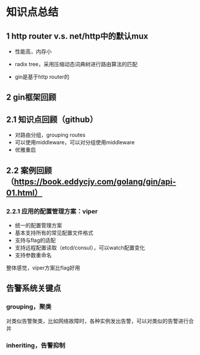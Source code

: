 # 知识点总结

## 1 http router v.s. net/http中的默认mux

- 性能高，内存小

- radix tree，采用压缩动态词典树进行路由算法的匹配

- gin是基于http router的

## 2 gin框架回顾

## 2.1 知识点回顾（github）

- 对路由分组，grouping routes
- 可以使用middleware，可以对分组使用middleware
- 优雅重启

## 2.2 案例回顾（https://book.eddycjy.com/golang/gin/api-01.html）

### 2.2.1 应用的配置管理方案：viper

- 统一的配置管理方案
- 基本支持所有的常见配置文件格式
- 支持与flag的适配
- 支持远程配置读取（etcd/consul），可以watch配置变化
- 支持参数重命名

整体感觉，viper方案比flag好用

## 告警系统关键点

### grouping，聚类

对类似告警聚类，比如网络故障时，各种实例发出告警，可以对类似的告警进行合并

### inheriting，告警抑制



